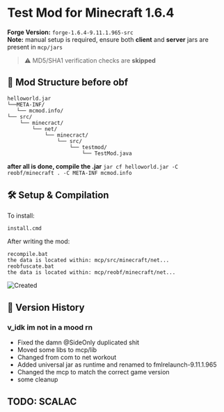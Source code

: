 # Test Mod for Minecraft 1.6.4

**Forge Version:** `forge-1.6.4-9.11.1.965-src`  
**Note:** manual setup is required, ensure both **client** and **server** jars are present in `mcp/jars`

> ⚠️ MD5/SHA1 verification checks are **skipped**

## 📁 Mod Structure before obf
```
helloworld.jar
└──META-INF/
   └── mcmod.info/
└── src/
    └── minecract/
		└── net/
			└── minecract/
				└── src/
					└── testmod/
						└── TestMod.java
```
		
**after all is done, compile the .jar**
```jar cf helloworld.jar -C reobf/minecraft . -C META-INF mcmod.info```
			
## 🛠️ Setup & Compilation

To install:
```bash
install.cmd
```

After writing the mod:
```
recompile.bat
the data is located within: mcp/src/minecraft/net...
reobfuscate.bat
the data is located within: mcp/reobf/minecraft/net...
```

![Created](https://img.shields.io/badge/Created-18_May_2025-blue)

## 📜 Version History

### v_idk im not in a mood rn
- Fixed the damn @SideOnly duplicated shit
- Moved some libs to mcp/lib
- Changed from com to net workout
- Added universal jar as runtime and renamed to fmlrelaunch-9.11.1.965
- Changed the mcp to match the correct game version
- some cleanup

## TODO: SCALAC